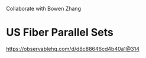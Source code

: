Collaborate with Bowen Zhang

# US Fiber Parallel Sets
https://observablehq.com/d/d8c88646cd4b40a1@314

